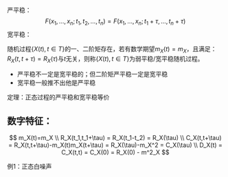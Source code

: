 严平稳：
$$
F(x_1,\dots,x_n;t_1,t_2,\dots,t_n) = F(x_1,\dots,x_n;t_1+\tau,\dots,t_n+\tau)
$$
宽平稳：

随机过程$\{X(t), t \in T\}$的一、二阶矩存在，若有数学期望$m_X(t)=m_X$，且满足：$R_X(t,t+\tau)=R_X(\tau)$与$t$无关，则称$\{X(t), t \in T\}$为弱平稳/宽平稳随机过程。

* 严平稳不一定是宽平稳的；但二阶矩严平稳一定是宽平稳
* 宽平稳一般推不出他是严平稳

定理：正态过程的严平稳和宽平稳等价

## 数字特征：

$$
m_X(t)=m_X \\
R_X(t_1,t_1+\tau) = R_X(t_1-t_2) = R_X(\tau) \\
C_X(t,t+\tau) = R_X(t,t+\tau)-m_X(t)m_X(t+\tau) = R_X(\tau)-m_X^2 = C_X(\tau) \\
D_X(t) = C_X(t,t) = C_X(0) = R_X(0) - m^2_X
$$

例1：正态白噪声
